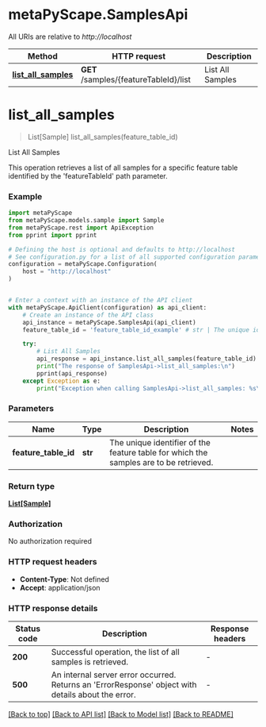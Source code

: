 # metaPyScape.SamplesApi

All URIs are relative to *http://localhost*

Method | HTTP request | Description
------------- | ------------- | -------------
[**list_all_samples**](SamplesApi.md#list_all_samples) | **GET** /samples/{featureTableId}/list | List All Samples


# **list_all_samples**
> List[Sample] list_all_samples(feature_table_id)

List All Samples

This operation retrieves a list of all samples for a specific feature table identified by the 'featureTableId' path parameter.

### Example


```python
import metaPyScape
from metaPyScape.models.sample import Sample
from metaPyScape.rest import ApiException
from pprint import pprint

# Defining the host is optional and defaults to http://localhost
# See configuration.py for a list of all supported configuration parameters.
configuration = metaPyScape.Configuration(
    host = "http://localhost"
)


# Enter a context with an instance of the API client
with metaPyScape.ApiClient(configuration) as api_client:
    # Create an instance of the API class
    api_instance = metaPyScape.SamplesApi(api_client)
    feature_table_id = 'feature_table_id_example' # str | The unique identifier of the feature table for which the samples are to be retrieved.

    try:
        # List All Samples
        api_response = api_instance.list_all_samples(feature_table_id)
        print("The response of SamplesApi->list_all_samples:\n")
        pprint(api_response)
    except Exception as e:
        print("Exception when calling SamplesApi->list_all_samples: %s\n" % e)
```



### Parameters


Name | Type | Description  | Notes
------------- | ------------- | ------------- | -------------
 **feature_table_id** | **str**| The unique identifier of the feature table for which the samples are to be retrieved. | 

### Return type

[**List[Sample]**](Sample.md)

### Authorization

No authorization required

### HTTP request headers

 - **Content-Type**: Not defined
 - **Accept**: application/json

### HTTP response details

| Status code | Description | Response headers |
|-------------|-------------|------------------|
**200** | Successful operation, the list of all samples is retrieved. |  -  |
**500** | An internal server error occurred. Returns an &#39;ErrorResponse&#39; object with details about the error. |  -  |

[[Back to top]](#) [[Back to API list]](../README.md#documentation-for-api-endpoints) [[Back to Model list]](../README.md#documentation-for-models) [[Back to README]](../README.md)


